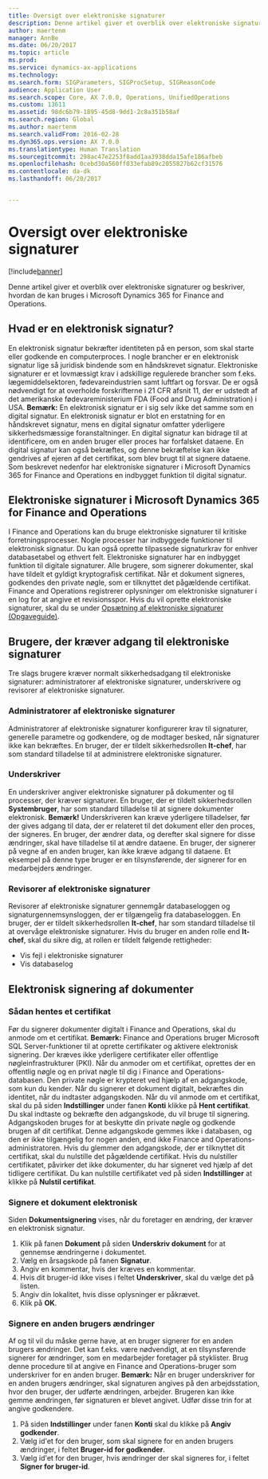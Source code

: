 ```yaml
---
title: Oversigt over elektroniske signaturer
description: Denne artikel giver et overblik over elektroniske signaturer og beskriver, hvordan de kan bruges i Microsoft Dynamics 365 for Finance and Operations.
author: maertenm
manager: AnnBe
ms.date: 06/20/2017
ms.topic: article
ms.prod: 
ms.service: dynamics-ax-applications
ms.technology: 
ms.search.form: SIGParameters, SIGProcSetup, SIGReasonCode
audience: Application User
ms.search.scope: Core, AX 7.0.0, Operations, UnifiedOperations
ms.custom: 13611
ms.assetid: 98dc6b79-1895-45d8-9dd1-2c8a351b58af
ms.search.region: Global
ms.author: maertenm
ms.search.validFrom: 2016-02-28
ms.dyn365.ops.version: AX 7.0.0
ms.translationtype: Human Translation
ms.sourcegitcommit: 298ac47e2253f8add1aa3938dda15afe186afbeb
ms.openlocfilehash: 0cebd30a560ff033efab89c2055827b62cf31576
ms.contentlocale: da-dk
ms.lasthandoff: 06/20/2017


---
```


# <a name="electronic-signature-overview"></a>Oversigt over elektroniske signaturer

[!include[banner](../includes/banner.md)]


Denne artikel giver et overblik over elektroniske signaturer og beskriver, hvordan de kan bruges i Microsoft Dynamics 365 for Finance and Operations.

<a name="what-is-an-electronic-signature"></a>Hvad er en elektronisk signatur?
--------------------------------

En elektronisk signatur bekræfter identiteten på en person, som skal starte eller godkende en computerproces. I nogle brancher er en elektronisk signatur lige så juridisk bindende som en håndskrevet signatur. Elektroniske signaturer er et lovmæssigt krav i adskillige regulerede brancher som f.eks. lægemiddelsektoren, fødevareindustrien samt luftfart og forsvar. De er også nødvendigt for at overholde forskrifterne i 21 CFR afsnit 11, der er udstedt af det amerikanske fødevareministerium FDA (Food and Drug Administration) i USA. **Bemærk:** En elektronisk signatur er i sig selv ikke det samme som en digital signatur. En elektronisk signatur er blot en erstatning for en håndskrevet signatur, mens en digital signatur omfatter yderligere sikkerhedsmæssige foranstaltninger. En digital signatur kan bidrage til at identificere, om en anden bruger eller proces har forfalsket dataene. En digital signatur kan også bekræftes, og denne bekræftelse kan ikke gendrives af ejeren af det certifikat, som blev brugt til at signere dataene. Som beskrevet nedenfor har elektroniske signaturer i Microsoft Dynamics 365 for Finance and Operations en indbygget funktion til digital signatur.

## <a name="electronic-signatures-in-dynamics-365-for-finance-and-operations"></a>Elektroniske signaturer i Microsoft Dynamics 365 for Finance and Operations
I Finance and Operations kan du bruge elektroniske signaturer til kritiske forretningsprocesser. Nogle processer har indbyggede funktioner til elektronisk signatur. Du kan også oprette tilpassede signaturkrav for enhver databasetabel og ethvert felt. Elektroniske signaturer har en indbygget funktion til digitale signaturer. Alle brugere, som signerer dokumenter, skal have tildelt et gyldigt kryptografisk certifikat. Når et dokument signeres, godkendes den private nøgle, som er tilknyttet det pågældende certifikat. Finance and Operations registrerer oplysninger om elektroniske signaturer i en log for at angive et revisionsspor. Hvis du vil oprette elektroniske signaturer, skal du se under [Opsætning af elektroniske signaturer (Opgaveguide)](http://ax.help.dynamics.com/en/wiki/set-up-electronic-signatures/).

## <a name="users-who-require-access-to-electronic-signatures"></a>Brugere, der kræver adgang til elektroniske signaturer
Tre slags brugere kræver normalt sikkerhedsadgang til elektroniske signaturer: administratorer af elektroniske signaturer, underskrivere og revisorer af elektroniske signaturer.

### <a name="electronic-signature-administrator"></a>Administratorer af elektroniske signaturer

Administratorer af elektroniske signaturer konfigurerer krav til signaturer, generelle parametre og godkendere, og de modtager besked, når signaturer ikke kan bekræftes. En bruger, der er tildelt sikkerhedsrollen **It-chef**, har som standard tilladelse til at administrere elektroniske signaturer.

### <a name="signer"></a>Underskriver

En underskriver angiver elektroniske signaturer på dokumenter og til processer, der kræver signaturer. En bruger, der er tildelt sikkerhedsrollen **Systembruger**, har som standard tilladelse til at signere dokumenter elektronisk. **Bemærk!** Underskriveren kan kræve yderligere tilladelser, før der gives adgang til data, der er relateret til det dokument eller den proces, der signeres. En bruger, der ændrer data, og derefter skal signere for disse ændringer, skal have tilladelse til at ændre dataene. En bruger, der signerer på vegne af en anden bruger, kan ikke kræve adgang til dataene. Et eksempel på denne type bruger er en tilsynsførende, der signerer for en medarbejders ændringer.

### <a name="electronic-signature-auditor"></a>Revisorer af elektroniske signaturer

Revisorer af elektroniske signaturer gennemgår databaseloggen og signaturgennemsynsloggen, der er tilgængelig fra databaseloggen. En bruger, der er tildelt sikkerhedsrollen **It-chef**, har som standard tilladelse til at overvåge elektroniske signaturer. Hvis du bruger en anden rolle end **It-chef**, skal du sikre dig, at rollen er tildelt følgende rettigheder:

-   Vis fejl i elektroniske signaturer
-   Vis databaselog

## <a name="signing-documents-electronically"></a>Elektronisk signering af dokumenter
### <a name="get-a-certificate"></a>Sådan hentes et certifikat

Før du signerer dokumenter digitalt i Finance and Operations, skal du anmode om et certifikat. **Bemærk:** Finance and Operations bruger Microsoft SQL Server-funktioner til at oprette certifikater og aktivere elektronisk signering. Der kræves ikke yderligere certifikater eller offentlige nøgleinfrastrukturer (PKI). Når du anmoder om et certifikat, oprettes der en offentlig nøgle og en privat nøgle til dig i Finance and Operations-databasen. Den private nøgle er krypteret ved hjælp af en adgangskode, som kun du kender. Når du signerer et dokument digitalt, bekræftes din identitet, når du indtaster adgangskoden. Når du vil anmode om et certifikat, skal du på siden **Indstillinger** under fanen **Konti** klikke på **Hent certifikat**. Du skal indtaste og bekræfte den adgangskode, du vil bruge til signering. Adgangskoden bruges for at beskytte din private nøgle og godkende brugen af dit certifikat. Denne adgangskode gemmes ikke i databasen, og den er ikke tilgængelig for nogen anden, end ikke Finance and Operations-administratoren. Hvis du glemmer den adgangskode, der er tilknyttet dit certifikat, skal du nulstille det pågældende certifikat. Hvis du nulstiller certifikatet, påvirker det ikke dokumenter, du har signeret ved hjælp af det tidligere certifikat. Du kan nulstille certifikatet ved på siden **Indstillinger** at klikke på **Nulstil certifikat**.

### <a name="sign-a-document-electronically"></a>Signere et dokument elektronisk

Siden **Dokumentsignering** vises, når du foretager en ændring, der kræver en elektronisk signatur.

1.  Klik på fanen **Dokument** på siden **Underskriv dokument** for at gennemse ændringerne i dokumentet.
2.  Vælg en årsagskode på fanen **Signatur**.
3.  Angiv en kommentar, hvis der kræves en kommentar.
4.  Hvis dit bruger-id ikke vises i feltet **Underskriver**, skal du vælge det på listen.
5.  Angiv din lokalitet, hvis disse oplysninger er påkrævet.
6.  Klik på **OK**.

### <a name="sign-for-another-users-changes"></a>Signere en anden brugers ændringer

Af og til vil du måske gerne have, at en bruger signerer for en anden brugers ændringer. Det kan f.eks. være nødvendigt, at en tilsynsførende signerer for ændringer, som en medarbejder foretager på styklister. Brug denne procedure til at angive en Finance and Operations-bruger som underskriver for en anden bruger. **Bemærk:** Når en bruger underskriver for en anden brugers ændringer, skal signaturen angives på den arbejdsstation, hvor den bruger, der udførte ændringen, arbejder. Brugeren kan ikke gemme ændringen, før signaturen er blevet angivet. Udfør disse trin for at angive godkendere.

1.  På siden **Indstillinger** under fanen **Konti** skal du klikke på **Angiv godkender**.
2.  Vælg id'et for den bruger, som skal signere for en anden brugers ændringer, i feltet **Bruger-id for godkender**.
3.  Vælg id'et for den bruger, hvis ændringer der skal signeres for, i feltet **Signer for bruger-id**.





